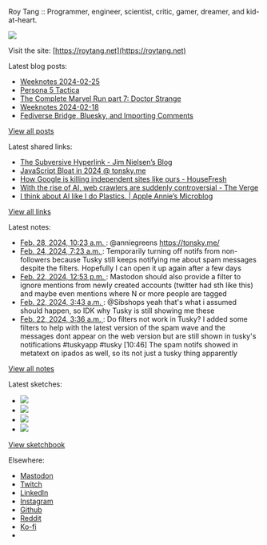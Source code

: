 Roy Tang :: Programmer, engineer, scientist, critic, gamer, dreamer, and kid-at-heart.

![](https://roytang.net/static/img/profile.jpg)

Visit the site: [https://roytang.net](https://roytang.net)

Latest blog posts:

- [Weeknotes 2024-02-25](https://roytang.net/2024/02/weeknotes-02-25/)
- [Persona 5 Tactica](https://roytang.net/2024/02/persona-5-tactica/)
- [The Complete Marvel Run part 7: Doctor Strange](https://roytang.net/2024/02/cmr-doctor-strange/)
- [Weeknotes 2024-02-18](https://roytang.net/2024/02/weeknotes-02-18/)
- [Fediverse Bridge, Bluesky, and Importing Comments](https://roytang.net/2024/02/fediverse-bluesky-comments/)

[View all posts](https://roytang.net/blog)

Latest shared links:

- [The Subversive Hyperlink - Jim Nielsen’s Blog](https://roytang.net/2024/02/21104eef93f659a3d311af834799aef7/)
- [JavaScript Bloat in 2024 @ tonsky.me](https://roytang.net/2024/02/f29a6ee1ffde3971d3a7d3a34500f921/)
- [How Google is killing independent sites like ours - HouseFresh](https://roytang.net/2024/02/ebd3c4ffd923f6c26b62727dc5fa8fd1/)
- [With the rise of AI, web crawlers are suddenly controversial - The Verge](https://roytang.net/2024/02/21532523a7fbce0380389b86ff7568dd/)
- [I think about AI like I do Plastics.  | Apple Annie’s Microblog](https://roytang.net/2024/02/ce550c8d34a129e19e482fc6e0a33772/)

[View all links](https://roytang.net/links)

Latest notes:

- [Feb. 28, 2024, 10:23 a.m. ](https://roytang.net/2024/02/112006724358484916/): @anniegreens https://tonsky.me/
- [Feb. 24, 2024, 7:23 a.m. ](https://roytang.net/2024/02/111983368101089177/): Temporarily turning off notifs from non-followers because Tusky still keeps notifying me about spam messages despite the filters. Hopefully I can open it up again after a few days
- [Feb. 22, 2024, 12:53 p.m. ](https://roytang.net/2024/02/111973342274002940/): Mastodon should also provide a filter to ignore mentions from newly created accounts (twitter had sth like this) and maybe even mentions where N or more people are tagged
- [Feb. 22, 2024, 3:43 a.m. ](https://roytang.net/2024/02/111971178513928495/): @Sibshops yeah that&#x27;s what i assumed should happen, so IDK why Tusky is still showing me these
- [Feb. 22, 2024, 3:36 a.m. ](https://roytang.net/2024/02/111971151235763302/): Do filters not work in Tusky? I added some filters to help with the latest version of the spam wave and the messages dont appear on the web version but are still shown in tusky&#x27;s notifications #tuskyapp #tusky [10:46] The spam notifs showed in metatext on ipados as well, so its not just a tusky thing apparently

[View all notes](https://roytang.net/notes)

Latest sketches:


- ![](https://roytang.net/media/cache/c3/52/c3524701d7d18fa2b6b280d4437c7ba1.jpg)
- ![](https://roytang.net/media/cache/b8/6e/b86e3f7c5db451a5bf40260cdf52e2c0.jpg)
- ![](https://roytang.net/media/cache/09/11/09119bc377da2a1bf7e9d18251a6b7a6.jpg)
- ![](https://roytang.net/media/cache/3c/7d/3c7d410c1cd355b7897272dd51e3b61a.jpg)

[View sketchbook](https://roytang.net/albums/sketchbook)


Elsewhere:

- [Mastodon](https://indieweb.social/@roytang)
- [Twitch](https://twitch.tv/twitchyroy)
- [LinkedIn](https://www.linkedin.com/in/roytang)
- [Instagram](https://instagram.com/roytang0400)
- [Github](https://github.com/roytang)
- [Reddit](https://reddit.com/u/hungryroy)
- [Ko-fi](https://ko-fi.com/roytang)
- [](mailto:hello@roytang.net)